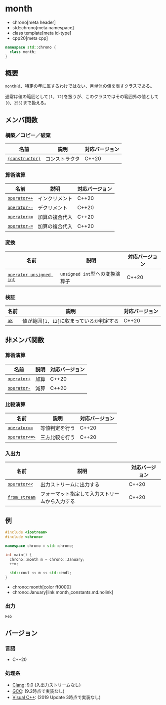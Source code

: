 # month
* chrono[meta header]
* std::chrono[meta namespace]
* class template[meta id-type]
* cpp20[meta cpp]

```cpp
namespace std::chrono {
  class month;
}
```

## 概要
`month`は、特定の年に属するわけではない、月単体の値を表すクラスである。

通常は値の範囲として`[1, 12]`を扱うが、このクラスではその範囲外の値として`[0, 255]`まで扱える。


## メンバ関数
### 構築／コピー／破棄

| 名前 | 説明 | 対応バージョン |
|------|------|----------------|
| [`(constructor)`](month/op_constructor.md.nolink) | コンストラクタ | C++20 |


### 算術演算

| 名前 | 説明 | 対応バージョン |
|------|------|----------------|
| [`operator++`](month/op_increment.md.nolink) | インクリメント | C++20 |
| [`operator-=`](month/op_decrement.md.nolink) | デクリメント   | C++20 |
| [`operator+=`](month/op_plus_assign.md.nolink) | 加算の複合代入 | C++20 |
| [`operator-=`](month/op_minus_assign.md.nolink) | 加算の複合代入 | C++20 |


### 変換

| 名前 | 説明 | 対応バージョン |
|------|------|----------------|
| [`operator unsigned int`](month/op_unsigned_int.md.nolink)  | `unsigned int`型への変換演算子 | C++20 |


### 検証

| 名前 | 説明 | 対応バージョン |
|------|------|----------------|
| [`ok`](month/ok.md.nolink) | 値が範囲`[1, 12]`に収まっているか判定する | C++20 |


## 非メンバ関数
### 算術演算

| 名前 | 説明 | 対応バージョン |
|------|------|----------------|
| [`operator+`](month/op_plus.md.nolink)  | 加算 | C++20 |
| [`operator-`](month/op_minus.md.nolink) | 減算 | C++20 |


### 比較演算

| 名前 | 説明 | 対応バージョン |
|------|------|----------------|
| [`operator==`](month/op_equal.md.nolink)         | 等値判定を行う | C++20 |
| [`operator<=>`](month/op_compare_3way.md.nolink) | 三方比較を行う | C++20 |


### 入出力

| 名前 | 説明 | 対応バージョン |
|------|------|----------------|
| [`operator<<`](month/op_ostream.md.nolink) | 出力ストリームに出力する | C++20 |
| [`from_stream`](month/from_stream.md.nolink) | フォーマット指定して入力ストリームから入力する | C++20 |


## 例
```cpp example
#include <iostream>
#include <chrono>

namespace chrono = std::chrono;

int main() {
  chrono::month m = chrono::January;
  ++m;

  std::cout << m << std::endl;
}
```
* chrono::month[color ff0000]
* chrono::January[link month_constants.md.nolink]

### 出力
```
Feb
```

## バージョン
### 言語
- C++20

### 処理系
- [Clang](/implementation.md#clang): 9.0 (入出力ストリームなし)
- [GCC](/implementation.md#gcc): (9.2時点で実装なし)
- [Visual C++](/implementation.md#visual_cpp): (2019 Update 3時点で実装なし)

